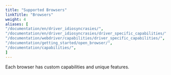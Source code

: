 ```yaml
---
title: "Supported Browsers"
linkTitle: "Browsers"
weight: 4
aliases: [
"/documentation/en/driver_idiosyncrasies/",
"/documentation/en/driver_idiosyncrasies/driver_specific_capabilities/",
"/documentation/webdriver/capabilities/driver_specific_capabilities/",
"/documentation/getting_started/open_browser/",
"/documentation/capabilities/",
]
---
```


Each browser has custom capabilities and unique features.
